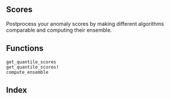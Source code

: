 ## Scores

Postprocess your anomaly scores by making different algorithms comparable and computing their ensemble.


## Functions

```@docs
get_quantile_scores
get_quantile_scores!
compute_ensemble
```

## Index

```@index
```